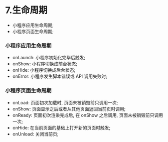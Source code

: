 # 7.生命周期
- 小程序应用生命周期;
- 小程序页面生命周期;

### 小程序应用生命周期
- onLaunch: 小程序初始化完毕后触发;
- onShow: 小程序切换成前台状态;
- onHide: 小程序切换成后台状态;
- onError: 小程序发生脚本错误或 API 调用失败时;

### 小程序页面生命周期
- onLoad: 页面初次加载时, 页面未被销毁前只调用一次;
- onShow: 页面显示之后或者从其他页面返回当前页时调用;
- onReady: 页面初次渲染完成后, 在 onShow 之后调用, 页面未被销毁前只调用一次;
- onHide: 在当前页面的基础上打开新的页面时触发;
- onUnload: 关闭当前页;
